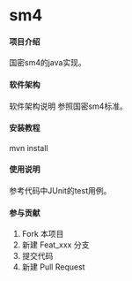 # sm4

#### 项目介绍
国密sm4的java实现。

#### 软件架构
软件架构说明
参照国密sm4标准。


#### 安装教程

mvn install

#### 使用说明

参考代码中JUnit的test用例。

#### 参与贡献

1. Fork 本项目
2. 新建 Feat_xxx 分支
3. 提交代码
4. 新建 Pull Request
